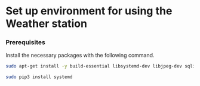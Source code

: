 # Set up environment for using the Weather station

### Prerequisites

Install the necessary packages with the following command.

```sh
sudo apt-get install -y build-essential libsystemd-dev libjpeg-dev sqlite3 libatlas-base-dev

sudo pip3 install systemd
```


